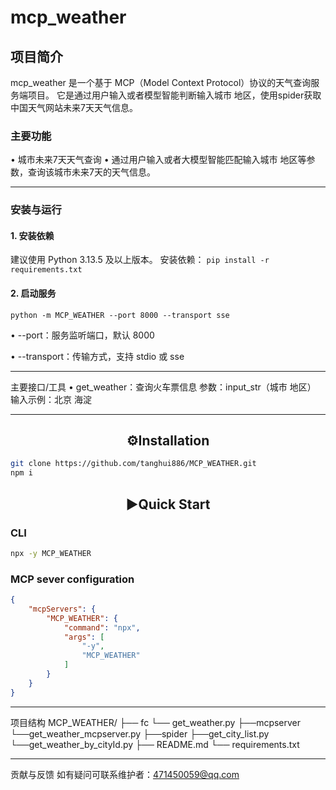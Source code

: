 # mcp_weather

## 项目简介

mcp_weather 是一个基于 MCP（Model Context Protocol）协议的天气查询服务端项目。
它是通过用户输入或者模型智能判断输入城市 地区，使用spider获取中国天气网站未来7天天气信息。

### 主要功能

•	城市未来7天天气查询
•	通过用户输入或者大模型智能匹配输入城市 地区等参数，查询该城市未来7天的天气信息。
________________________________________
### 安装与运行

#### 1. 安装依赖

建议使用 Python 3.13.5 及以上版本。
安装依赖：
`pip install -r requirements.txt`

#### 2. 启动服务

`python -m MCP_WEATHER --port 8000 --transport sse`

•	--port：服务监听端口，默认 8000

•	--transport：传输方式，支持 stdio 或 sse
________________________________________
主要接口/工具
•	get_weather：查询火车票信息
		参数：input_str（城市 地区）
		输入示例：北京 海淀
________________________________________
## <div align="center">⚙️Installation</div>

~~~bash
git clone https://github.com/tanghui886/MCP_WEATHER.git
npm i
~~~


## <div align="center">▶️Quick Start</div>

### CLI
~~~bash
npx -y MCP_WEATHER
~~~

### MCP sever configuration

~~~json
{
    "mcpServers": {
        "MCP_WEATHER": {
            "command": "npx",
            "args": [
                "-y",
                "MCP_WEATHER"
            ]
        }
    }
}
~~~
________________________________________
项目结构
MCP_WEATHER/
├── fc
		└── get_weather.py
├──mcpserver
		└──get_weather_mcpserver.py
├──spider
		├──get_city_list.py
		└──get_weather_by_cityId.py
├── README.md
└── requirements.txt
________________________________________
贡献与反馈
如有疑问可联系维护者：471450059@qq.com

